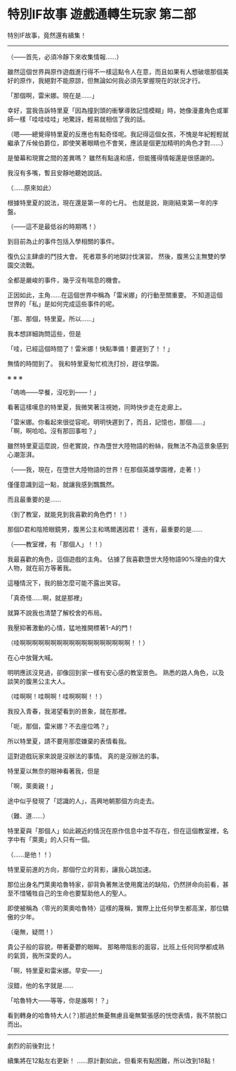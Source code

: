# 特別IF故事 遊戲通轉生玩家 第二部

特別IF故事，竟然還有續集！

---

（——首先，必須冷靜下來收集情報……）

雖然這個世界與原作遊戲進行得不一樣這點令人在意，而且如果有人想破壞那個美好的原作，我絕對不能原諒，但無論如何我必須先掌握現在的狀況才行。

「那個啊，雷米娜。現在是……」

幸好，當我告訴特里夏「因為撞到頭的衝擊導致記憶模糊」時，她像漫畫角色或軍師一樣「哇哇哇哇」地驚訝，輕易就相信了我的話。

（嗯——總覺得特里夏的反應也有點奇怪呢。我記得這個女孩，不愧是年紀輕輕就繼承了斥候伯爵位，即使笑著眼睛也不會笑，應該是個更加精明的角色才對……）

是螢幕和現實之間的差異嗎？
雖然有點違和感，但能獲得情報還是很感謝的。

我沒有多嘴，暫且安靜地聽她說話。

（……原來如此）

根據特里夏的說法，現在還是第一年的七月。
也就是說，剛剛結束第一年的序盤。


（——這不是最低谷的時期嗎！）


到目前為止的事件包括入學相關的事件。

復仇公主肆虐的鬥技大會。
死者眾多的地獄討伐演習。
然後，腹黑公主無雙的學園交流戰。

全都是嚴峻的事件，幾乎沒有喘息的機會。

正因如此，主角……在這個世界中稱為「雷米娜」的行動至關重要。
不知道這個世界的「私」是如何完成這些事件的呢。

「那、那個，特里夏。所以……」

我本想詳細詢問這些，但是

「哇，已經這個時間了！雷米娜！快點準備！要遲到了！！」

無情的時間到了。
我和特里夏匆忙梳洗打扮，趕往學園。


※ ※ ※


「嗚嗚——早餐，沒吃到——！」

看著這樣嘆息的特里夏，我微笑著注視她，同時快步走在走廊上。

「雷米娜。你看起來很從容呢。明明快遲到了，而且，記憶也，那個……」
「啊，啊哈哈。沒有那回事啦？」

雖然特里夏這麼說，但老實說，作為墮世大陸物語的粉絲，我無法不為這景象感到心潮澎湃。


（——我，現在，在墮世大陸物語的世界！在那個英雄學園裡，走著！）


僅僅意識到這一點，就讓我感到飄飄然。

而且最重要的是……

（到了教室，就能見到我喜歡的角色們！！）

那個D君和陰險眼鏡男，腹黑公主和瑪爾邁因君！
還有，最重要的是……


（——教室裡，有「那個人」！！）


我最喜歡的角色，這個遊戲的主角。
佔據了我喜歡墮世大陸物語90%理由的偉大人物，就在前方等著我。

這種情況下，我的臉怎麼可能不露出笑容。

「真奇怪……啊，就是那裡」

就算不說我也清楚了解校舍的布局。

我壓抑著激動的心情，猛地推開標著1-A的門！


（哇啊啊啊啊啊啊啊啊啊啊啊啊啊啊啊啊啊啊！！）


在心中放聲大喊。

明明應該沒見過，卻像回到家一樣有安心感的教室景色。
熟悉的路人角色，以及談笑的腹黑公主大人。

（哇啊啊！哇啊啊！哇啊啊啊！！）

我投入青春，我渴望看到的景象，就在那裡。

「呃，那個，雷米娜？不去座位嗎？」

所以特里夏，請不要用那麼嫌棄的表情看我。

這對遊戲玩家來說是沒辦法的事情。
真的是沒辦法的事。

特里夏以無奈的眼神看著我，但是

「啊，萊奧親！」

途中似乎發現了「認識的人」，高興地朝那個方向走去。

（難、道……）

特里夏與「那個人」如此親近的情況在原作信息中並不存在，但在這個教室裡，名字中有「萊奧」的人只有一個。

（……是他！！）

特里夏前進的方向，那個佇立的背影，讓我心跳加速。

那位出身名門萊奧哈魯特家，卻背負著無法使用魔法的缺陷，仍然拼命向前看，甚至不惜犧牲自己的生命也要幫助他人的聖人。

即使被稱為〈零光的萊奧哈魯特〉這樣的蔑稱，實際上比任何學生都高潔，那位驕傲的少年。

（毫無，疑問！）

貴公子般的容貌，帶著憂鬱的眼眸。
那略帶陰影的面容，比班上任何同學都成熟的氣質，我所深愛的人。

「啊，特里夏和雷米娜。早安——」

沒錯，他的名字就是……



「哈魯特大——等等，你是誰啊！？」



看到轉身的哈魯特大人(？)那過於無憂無慮且毫無緊張感的恍惚表情，我不禁脫口而出。

---

劇烈的前後對比！



續集將在12點左右更新！
……原計劃如此，但看來有點困難，所以改到18點！